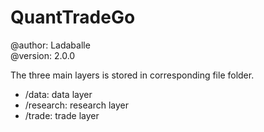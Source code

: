 # QuantTradeGo
@author: Ladaballe  
@version: 2.0.0

The three main layers is stored in corresponding file folder.
- /data: data layer
- /research: research layer
- /trade: trade layer
